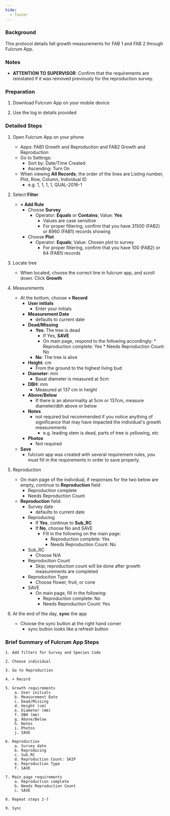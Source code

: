 ```yaml
---
hide:
  - footer
---
```


### Background
This protocol details fall growth measurements for FAB 1 and FAB 2 through Fulcrum App.

### Notes
- **ATTENTION TO SUPERVISOR**: Confirm that the requirements are reinstated if it was removed previously for the reproduction survey.

### Preparation

1. Download Fulcrum App on your mobile device

2. Use the log in details provided

### Detailed Steps

1. Open Fulcrum App on your phone  
    *  Apps: FAB1 Growth and Reproduction and FAB2 Growth and Reproduction
    *  Go to Settings: 
        - Sort by: Date/Time Created
        - Ascending: Turn On
    *  When viewing **All Records**, the order of the lines are Listing number, Plot, Row, Column, Individual ID  
        - e.g. 1, 1, 1, 1, QUAL-2016-1  

2. Select **Filter**    
    * **+ Add Rule**   
        - Choose **Survey**
            * Operator: **Equals** or **Contains**; Value: **Yes**
                - Values are case sensitive
                - For proper filtering, confirm that you have 31500 (FAB2) or 8960 (FAB1) records showing
        - Choose **Plot**
            * Operator: **Equals**; Value: Chosen plot to survey
                - For proper filtering, confirm that you have 100 (FAB2) or 64 (FAB1) records

3. Locate tree
    * When located, choose the correct line in fulcrum app, and scroll down. Click **Growth**  

4. Measurements
    * At the bottom, choose **+ Record**
        - **User initials**
            * Enter your initials
        - **Measurement Date**
            * defaults to current date
        - **Dead/Missing**
            * **Yes**: The tree is dead
                + If Yes, **SAVE**
                + On main page, respond to the following accordingly:
                        * Reproduction complete: Yes
                        * Needs Reproduction Count: No
            * **No**: The tree is alive
        - **Height**: cm
            * From the ground to the highest living bud
        - **Diameter**: mm
            * Basal diameter is measured at 5cm
        - **DBH**: mm
            * Measured at 137 cm in height
        - **Above/Below**
            * If there is an abnormality at 5cm or 137cm, measure diameter/dbh above or below
        - **Notes**
            * not required but recommended if you notice anything of significance that may have impacted the individual's growth measurements
                - e.g. leading stem is dead, parts of tree is yellowing, etc
        - **Photos**
            * Not required
    * **Save**
        - fulcrum app was created with several requirement rules, you must fill in the requirements in order to save properly. 

5. Reproduction
    * On main page of the individual, if responses for the two below are empty, continue to **Reproduction** field
        * Reproduction complete 
        * Needs Reproduction Count 
    * **Reproduction** field:
        * Survey date
            - defaults to current date
        * Reproducing
            - If **Yes**, continue to **Sub_RC**
            - If **No**, choose No and SAVE
                - Fill in the following on the main page:
                    * Reproduction complete: Yes
                    * Needs Reproduction Count: No 
        * Sub_RC
            - Choose N/A
        * Reproduction Count
            - Skip; reproduction count will be done after growth measurements are completed
        * Reproduction Type
            - Choose flower, fruit, or cone
        * SAVE
            - On main page, fill in the following:
                * Reproduction complete: No 
                * Needs Reproduction Count: Yes 
            
6. At the end of the day, **sync** the app
    * Choose the sync button at the right hand corner
      - sync button looks like a refresh button
            
### Brief Summary of Fulcrum App Steps
```
1. Add filters for Survey and Species Code

2. Choose individual

3. Go to Reproduction

4. + Record

5. Growth requirements
    a. User initials
    b. Measurement Date
    c. Dead/Missing
    d. Height (cm)
    e. Diameter (mm)
    f. DBH (mm)
    g. Above/Below
    h. Notes
    i. Photos
    j. SAVE

6. Reproduction   
    a. Survey date
    b. Reproducing
    c. Sub_RC
    d. Reproduction Count: SKIP
    e. Reproduction Type
    f. SAVE

7. Main page requirements
    a. Reproduction complete
    b. Needs Reproduction Count
    c. SAVE
    
8. Repeat steps 2-7

9. Sync
```
